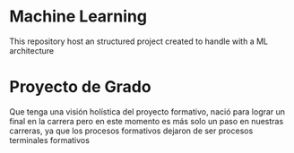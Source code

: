 # Machine Learning 

This repository host an structured project created to handle with a ML architecture

# Proyecto de Grado 

Que tenga una visión holística del proyecto formativo, nació para lograr un final en la carrera pero en este momento es más solo un paso en nuestras carreras, ya que los procesos formativos dejaron de ser procesos terminales formativos